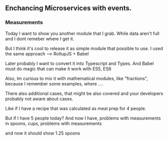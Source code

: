 ## Enchancing Microservices with events.

### Measurements

Today I want to show you another module that I grab. While data aren't full and I dont remeber where I get it.

But I think it's cool to release it as simple module that possible to use. I used the same approach --> RollupJS + Babel

Later probably I want to convert it into Typescript and Types. And Babel must do magic that can make it work with ES5, ES6


Also, Im curious to mix it with mathematical modules, like "fractions", because I remember some examples, where ....


There also additional cases, that might be also covered and your developers probably not aware about cases.


Like if I have a recipe that was calculated as meal prep for 4 people.

But if I have 5 people today? And now I have, problems with measurements in spoons, cups, problems with measurements 

and now it should show 1.25 spoons 
